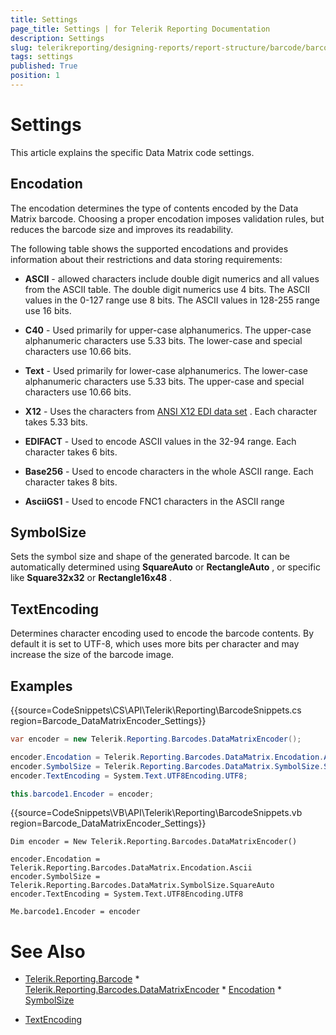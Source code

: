 ```yaml
---
title: Settings
page_title: Settings | for Telerik Reporting Documentation
description: Settings
slug: telerikreporting/designing-reports/report-structure/barcode/barcode-types/2d-barcodes/data-matrix/settings
tags: settings
published: True
position: 1
---
```


# Settings



This article explains the specific Data Matrix code settings.

## Encodation

The encodation determines the type of contents encoded by the Data Matrix barcode. Choosing a proper encodation imposes validation rules, but reduces the barcode size and improves its readability.

The following table shows the supported encodations and provides information about their restrictions and data storing requirements:

* __ASCII__  - allowed characters include double digit numerics and all values from the ASCII table.               The double digit numerics use 4 bits. The ASCII values in the 0-127 range use 8 bits. The ASCII values in 128-255 range use 16 bits.             

* __C40__  - Used primarily for upper-case alphanumerics.               The upper-case alphanumeric characters use 5.33 bits.               The lower-case and special characters use 10.66 bits.             

* __Text__  - Used primarily for lower-case alphanumerics.               The lower-case alphanumeric characters use 5.33 bits.               The upper-case and special characters use 10.66 bits.             

* __X12__  - Uses the characters from                [ANSI X12 EDI data set](https://edi3.dicentral.com/ansi-x12) .               Each character takes 5.33 bits.             

* __EDIFACT__  - Used to encode ASCII values in the 32-94 range.               Each character takes 6 bits.             

* __Base256__  - Used to encode characters in the whole ASCII range.               Each character takes 8 bits.             

* __AsciiGS1__  - Used to encode FNC1 characters in the ASCII range             

## SymbolSize

Sets the symbol size and shape of the generated barcode. It can be automatically determined using           __SquareAuto__  or __RectangleAuto__ ,           or specific like __Square32x32__  or __Rectangle16x48__ .         

## TextEncoding

Determines character encoding used to encode the barcode contents. By default it is set to UTF-8,          which uses more bits per character and may increase the size of the barcode image.         

## Examples

{{source=CodeSnippets\CS\API\Telerik\Reporting\BarcodeSnippets.cs region=Barcode_DataMatrixEncoder_Settings}}
````cs
var encoder = new Telerik.Reporting.Barcodes.DataMatrixEncoder();

encoder.Encodation = Telerik.Reporting.Barcodes.DataMatrix.Encodation.Ascii;
encoder.SymbolSize = Telerik.Reporting.Barcodes.DataMatrix.SymbolSize.SquareAuto;
encoder.TextEncoding = System.Text.UTF8Encoding.UTF8;

this.barcode1.Encoder = encoder;
````
{{source=CodeSnippets\VB\API\Telerik\Reporting\BarcodeSnippets.vb region=Barcode_DataMatrixEncoder_Settings}}
````vbnet
Dim encoder = New Telerik.Reporting.Barcodes.DataMatrixEncoder()

encoder.Encodation = Telerik.Reporting.Barcodes.DataMatrix.Encodation.Ascii
encoder.SymbolSize = Telerik.Reporting.Barcodes.DataMatrix.SymbolSize.SquareAuto
encoder.TextEncoding = System.Text.UTF8Encoding.UTF8

Me.barcode1.Encoder = encoder
````

# See Also
 * [Telerik.Reporting.Barcode](/reporting/api/Telerik.Reporting.Barcode)  * [Telerik.Reporting.Barcodes.DataMatrixEncoder](/reporting/api/Telerik.Reporting.Barcodes.DataMatrixEncoder)  * [Encodation](/reporting/api/Telerik.Reporting.Barcodes.DataMatrix#Telerik_Reporting_Barcodes_DataMatrix_Encodation)  * [SymbolSize](/reporting/api/Telerik.Reporting.Barcodes.DataMatrix#Telerik_Reporting_Barcodes_DataMatrix_SymbolSize) 

 * [TextEncoding](https://docs.microsoft.com/en-us/dotnet/api/system.text.encoding)
